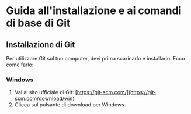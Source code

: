 # Guida all'installazione e ai comandi di base di Git

## Installazione di Git

Per utilizzare Git sul tuo computer, devi prima scaricarlo e installarlo. Ecco come farlo:

### Windows

1. Vai al sito ufficiale di Git: [https://git-scm.com/](https://git-scm.com/download/win)
2. Clicca sul pulsante di download per Windows.
